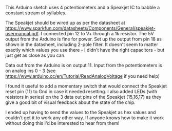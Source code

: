 This Arduino sketch uses 4 potentiometers and a Speakjet IC to babble a constant stream of syllables.

The Speakjet should be wired up as per the datasheet at https://www.sparkfun.com/datasheets/Components/General/speakjet-usermanual.pdf. I connected pin 12 to V+ 
through a 1k resistor. The 5V output from the Arduino is fine for power. Set up the output from pin 18 as shown in the datasheet, including 2-pole filter. It doesn't 
seem to matter exactly which values you use there - I didn't have the right capacitors - but just get as close as you can.

Data out from the Arduino is on output 11. Input from the potentiometers is on analog ins 0 - 3 (see https://www.arduino.cc/en/Tutorial/ReadAnalogVoltage if you need help)

I found it useful to add a momentary switch that would connect the Speakjet reset pin (11) to Gnd in case it needed resetting. I also added LEDs (with resistors in series)
on the 3 data out pins of the Speakjet (15,16,17) as they give a good bit of visual feedback about the state of the chip.

I ended up having to send the values to the Speakjet as hex values and couldn't get it to work any other way. If anyone knows how to make it work without doing this I'd
be interested to hear from them!
